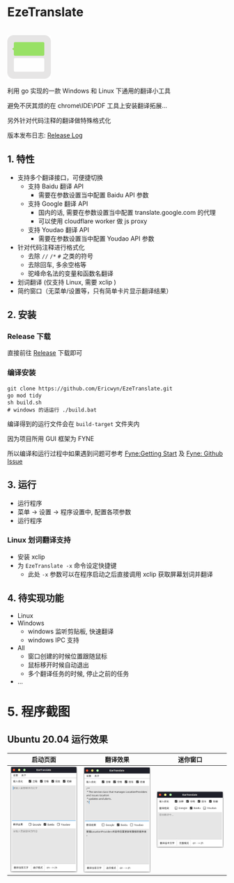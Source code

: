 # EzeTranslate

<br>

<img src="./res-static/icon/icon.png" style="width:100px;" />

<br>

利用 go 实现的一款 Windows 和 Linux 下通用的翻译小工具

避免不厌其烦的在 chrome\IDE\PDF 工具上安装翻译拓展...

另外针对代码注释的翻译做特殊格式化

版本发布日志: [Release Log](RELEASE_LOG.md)

## 1. 特性
- 支持多个翻译接口，可便捷切换
  - 支持 Baidu 翻译 API
    - 需要在参数设置当中配置 Baidu API 参数
  - 支持 Google 翻译 API
    - 国内的话, 需要在参数设置当中配置 translate.google.com 的代理
    - 可以使用 cloudflare worker 做 js proxy
  - 支持 Youdao 翻译 API
    - 需要在参数设置当中配置 Youdao API 参数
- 针对代码注释进行格式化
  - 去除 `//` `/*` `#` 之类的符号
  - 去除回车, 多余空格等
  - 驼峰命名法的变量和函数名翻译
- 划词翻译 (仅支持 Linux, 需要 xclip )
- 简约窗口（无菜单/设置等，只有简单卡片显示翻译结果）

## 2. 安装

### Release 下载
直接前往 [Release]() 下载即可

### 编译安装
```shell
git clone https://github.com/Ericwyn/EzeTranslate.git
go mod tidy
sh build.sh 
# windows 的话运行 ./build.bat
```
编译得到的运行文件会在 `build-target` 文件夹内

因为项目所用 GUI 框架为 FYNE

所以编译和运行过程中如果遇到问题可参考 [Fyne:Getting Start](https://developer.fyne.io/started/) 及 [Fyne: Github Issue](https://github.com/fyne-io/fyne/issues)


## 3. 运行
- 运行程序
- 菜单 -> 设置 -> 程序设置中, 配置各项参数
- 运行程序

### Linux 划词翻译支持
- 安装 xclip
- 为 `EzeTranslate -x` 命令设定快捷键
  - 此处 `-x` 参数可以在程序启动之后直接调用 xclip 获取屏幕划词并翻译


## 4. 待实现功能
- Linux
- Windows
  - windows 监听剪贴板, 快速翻译
  - windows IPC 支持
- All
  - 窗口创建的时候位置跟随鼠标
  - 鼠标移开时候自动退出
  - 多个翻译任务的时候, 停止之前的任务
- ...

# 5. 程序截图

## Ubuntu 20.04 运行效果

|   启动页面   |   翻译效果   |   迷你窗口   |
| ---- | ---- | ---- |
|  ![linux](./res-static/screenshot/linux.png)    |   ![linux-2](./res-static/screenshot/linux2.png)   | ![linux-3](./res-static/screenshot/linux3.png)  |
